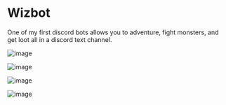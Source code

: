 # Wizbot
One of my first discord bots allows you to adventure, fight monsters, and get loot all in a discord text channel.

![image](https://user-images.githubusercontent.com/79951334/230180029-255cbe66-2b10-49f2-b6c5-3b40ed6837d9.png)

![image](https://user-images.githubusercontent.com/79951334/230180243-0c90ed90-7ba3-42cc-9eba-b53f0c85f879.png)

![image](https://user-images.githubusercontent.com/79951334/230180473-ec261402-bbfe-4bc7-aace-9dd1427497c7.png)

![image](https://user-images.githubusercontent.com/79951334/230180550-edd503af-0468-4856-8d54-10598db39737.png)

